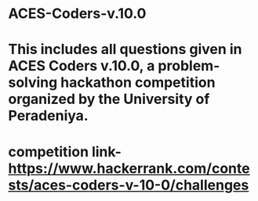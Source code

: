 # ACES-Coders-v.10.0
# This includes all questions given in ACES Coders v.10.0, a problem-solving hackathon competition organized by the University of Peradeniya.
# competition link- https://www.hackerrank.com/contests/aces-coders-v-10-0/challenges

